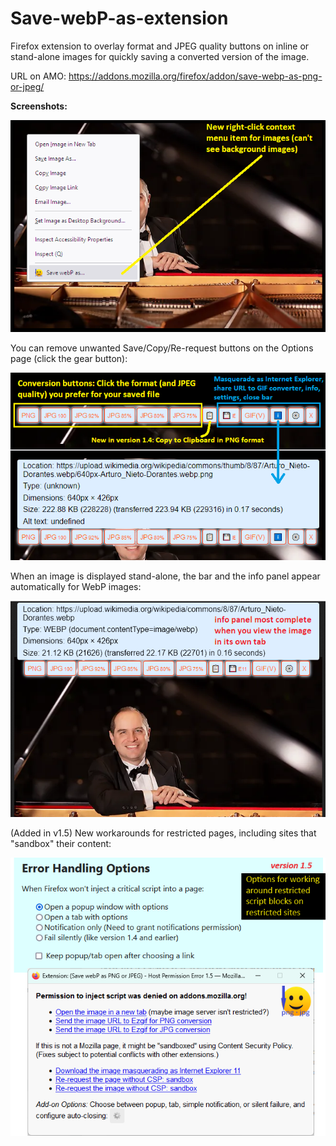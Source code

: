# Save-webP-as-extension
Firefox extension to overlay format and JPEG quality buttons on inline or stand-alone images for quickly saving a converted version of the image.

URL on AMO: https://addons.mozilla.org/firefox/addon/save-webp-as-png-or-jpeg/

**Screenshots:**

![Image of context menu](screenshots/context-menu_1.4.png)

You can remove unwanted Save/Copy/Re-request buttons on the Options page (click the gear button):

![Image of format buttons](screenshots/format-buttons_1.4.png)

When an image is displayed stand-alone, the bar and the info panel appear automatically for WebP images:

![Image of buttons on stand-alone image](screenshots/stand-alone_1.4.png)

(Added in v1.5) New workarounds for restricted pages, including sites that "sandbox" their content:

![Host permission error dialog and related options](screenshots/options-4_1.5.png)
